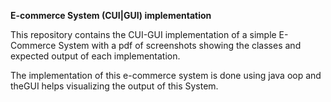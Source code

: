 **E-commerce System (CUI|GUI) implementation**

This repository contains the CUI-GUI implementation of a simple E-Commerce System 
with a pdf of screenshots showing the classes and expected output of each implementation.

The implementation of this e-commerce system is done using java oop and theGUI helps visualizing the output of this System.